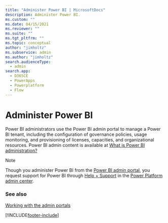 ```yaml
---
title: "Administer Power BI | MicrosoftDocs"
description: Administer Power BI.
ms.custom: ""
ms.date: 04/15/2021
ms.reviewer: ""
ms.suite: ""
ms.tgt_pltfrm: ""
ms.topic: conceptual
author: "jimholtz"
ms.subservice: admin
ms.author: "jimholtz"
search.audienceType: 
  - admin
search.app:
  - D365CE
  - PowerApps
  - Powerplatform
  - Flow
---
```

# Administer Power BI

Power BI administrators use the Power BI admin portal to manage a Power BI tenant, including the configuration of governance policies, usage monitoring, and provisioning of licenses, capacities, and organizational resources. Power BI admin content is available at [What is Power BI administration?](/power-bi/service-admin-administering-power-bi-in-your-organization)

> [!NOTE]
> Though you administer Power BI from the [Power BI admin portal](https://app.powerbi.com/), you request support for Power BI through [Help + Support](get-help-support.md) in the [Power Platform admin center](https://admin.powerplatform.microsoft.com/).

### See also
[Working with the admin portals](wp-work-with-admin-portals.md)


[!INCLUDE[footer-include](../includes/footer-banner.md)]